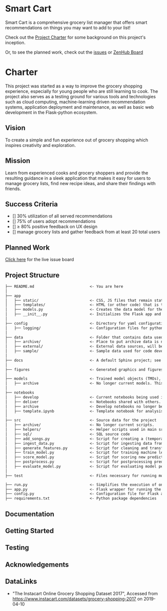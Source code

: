 # Smart Cart

Smart Cart is a comprehensive grocery list manager that offers smart recommendations on things you may want to add to your list!

Check out the [Project Charter](CHARTER.md) for some background on this project's inception.

Or, to see the planned work, check out the [issues](https://github.com/michaelfedell/smart_cart/issues) or [ZenHub Board](https://github.com/michaelfedell/smart_cart#workspaces/smart-cart-5cae419280656854a0156607/board?repos=180641233)

# Charter

This project was started as a way to improve the grocery shopping experience, especially for young people who are still learning to cook. The project also serves as a testing ground for various tools and technologies such as cloud computing, machine-learning driven recommendation systems, application deployment and maintenance, as well as basic web development in the Flask-python ecosystem.

## Vision

To create a simple and fun experience out of grocery shopping which inspires creativity and exploration.

## Mission

Learn from experienced cooks and grocery shoppers and provide the resulting guidance in a sleek application that makes it easy for users to manage grocery lists, find new recipe ideas, and share their findings with friends.

## Success Criteria

- [] 30% utilization of all served recommendations
- [] 75% of users adopt recommendations
- [] ≥ 80% positive feedback on UX design
- [] manage grocery lists and gather feedback from at least 20 total users

## Planned Work

[Click here](https://github.com/michaelfedell/smart_cart/issues) for the live issue board

## Project Structure

```txt
├── README.md                         <- You are here
│
├── app
│   ├── static/                       <- CSS, JS files that remain static
│   ├── templates/                    <- HTML (or other code) that is templated and changes based on a set of inputs
│   ├── models.py                     <- Creates the data model for the database connected to the Flask app
│   ├── __init__.py                   <- Initializes the Flask app and database connection
│
├── config                            <- Directory for yaml configuration files for model training, scoring, etc
│   ├── logging/                      <- Configuration files for python loggers
│
├── data                              <- Folder that contains data used or generated. Only the external/ and sample/ subdirectories are tracked by git. 
│   ├── archive/                      <- Place to put archive data is no longer usabled. Not synced with git.
│   ├── external/                     <- External data sources, will be synced with git
│   ├── sample/                       <- Sample data used for code development and testing, will be synced with git
│
├── docs                              <- A default Sphinx project; see sphinx-doc.org for details.
│
├── figures                           <- Generated graphics and figures to be used in reporting.
│
├── models                            <- Trained model objects (TMOs), model predictions, and/or model summaries
│   ├── archive                       <- No longer current models. This directory is included in the .gitignore and is not tracked by git
│
├── notebooks
│   ├── develop                       <- Current notebooks being used in development.
│   ├── deliver                       <- Notebooks shared with others.
│   ├── archive                       <- Develop notebooks no longer being used.
│   ├── template.ipynb                <- Template notebook for analysis with useful imports and helper functions.
│
├── src                               <- Source data for the project
│   ├── archive/                      <- No longer current scripts.
│   ├── helpers/                      <- Helper scripts used in main src files
│   ├── sql/                          <- SQL source code
│   ├── add_songs.py                  <- Script for creating a (temporary) MySQL database and adding songs to it
│   ├── ingest_data.py                <- Script for ingesting data from different sources
│   ├── generate_features.py          <- Script for cleaning and transforming data and generating features used for use in training and scoring.
│   ├── train_model.py                <- Script for training machine learning model(s)
│   ├── score_model.py                <- Script for scoring new predictions using a trained model.
│   ├── postprocess.py                <- Script for postprocessing predictions and model results
│   ├── evaluate_model.py             <- Script for evaluating model performance
│
├── test                              <- Files necessary for running model tests (see documentation below)

├── run.py                            <- Simplifies the execution of one or more of the src scripts
├── app.py                            <- Flask wrapper for running the model
├── config.py                         <- Configuration file for Flask app
├── requirements.txt                  <- Python package dependencies
```

## Documentation

## Getting Started

## Testing

## Acknowledgements

## DataLinks

- "The Instacart Online Grocery Shopping Dataset 2017", Accessed from <https://www.instacart.com/datasets/grocery-shopping-2017> on 2019-04-10